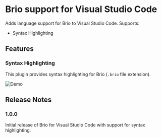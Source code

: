 # Brio support for Visual Studio Code

Adds language support for Brio to Visual Studio Code. Supports:

* Syntax Highlighting

## Features

### Syntax Highlighting

This plugin provides syntax highlighting for Brio (`.brio` file extension).

![Demo](https://brio-lang-static-files.s3-us-west-2.amazonaws.com/example.gif)

## Release Notes

### 1.0.0

Initial release of Brio for Visual Studio Code with support for syntax highlighting.
